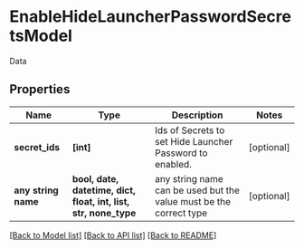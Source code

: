 # EnableHideLauncherPasswordSecretsModel

Data

## Properties
Name | Type | Description | Notes
------------ | ------------- | ------------- | -------------
**secret_ids** | **[int]** | Ids of Secrets to set Hide Launcher Password to enabled. | [optional] 
**any string name** | **bool, date, datetime, dict, float, int, list, str, none_type** | any string name can be used but the value must be the correct type | [optional]

[[Back to Model list]](../README.md#documentation-for-models) [[Back to API list]](../README.md#documentation-for-api-endpoints) [[Back to README]](../README.md)


